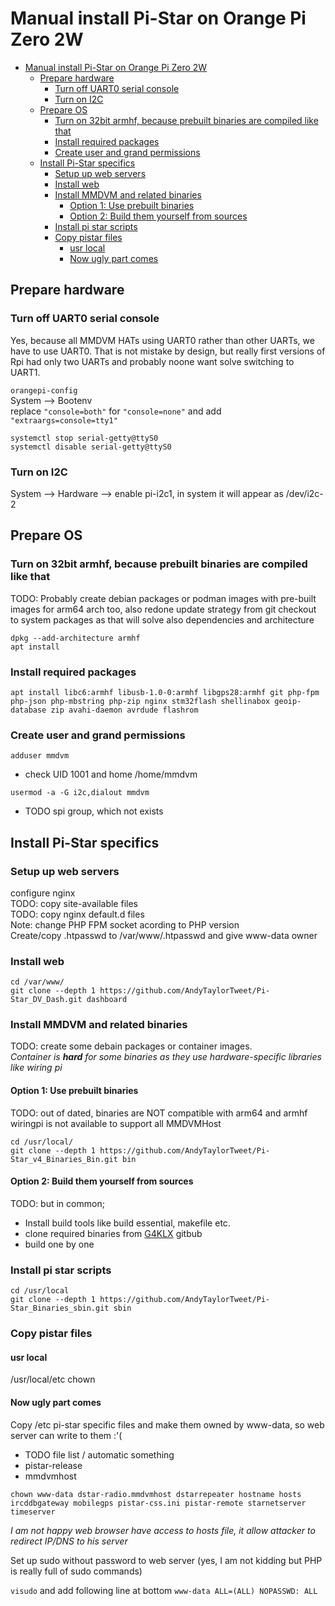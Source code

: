 # Manual install Pi-Star on Orange Pi Zero 2W

- [Manual install Pi-Star on Orange Pi Zero 2W](#manual-install-pi-star-on-orange-pi-zero-2w)
  - [Prepare hardware](#prepare-hardware)
    - [Turn off UART0 serial console](#turn-off-uart0-serial-console)
    - [Turn on I2C](#turn-on-i2c)
  - [Prepare OS](#prepare-os)
    - [Turn on 32bit armhf, because prebuilt binaries are compiled like that](#turn-on-32bit-armhf-because-prebuilt-binaries-are-compiled-like-that)
    - [Install required packages](#install-required-packages)
    - [Create user and grand permissions](#create-user-and-grand-permissions)
  - [Install Pi-Star specifics](#install-pi-star-specifics)
    - [Setup up web servers](#setup-up-web-servers)
    - [Install web](#install-web)
    - [Install MMDVM and related binaries](#install-mmdvm-and-related-binaries)
      - [Option 1: Use prebuilt binaries](#option-1-use-prebuilt-binaries)
      - [Option 2: Build them yourself from sources](#option-2-build-them-yourself-from-sources)
    - [Install pi star scripts](#install-pi-star-scripts)
    - [Copy pistar files](#copy-pistar-files)
      - [usr local](#usr-local)
      - [Now ugly part comes](#now-ugly-part-comes)

## Prepare hardware

### Turn off UART0 serial console
Yes, because all MMDVM HATs using UART0 rather than other UARTs, we have to use UART0. That is not mistake by design, but really first versions of Rpi had only two UARTs and probably noone want solve switching to UART1.

`orangepi-config`  
System --> Bootenv  
replace `"console=both"` for `"console=none"` and add `"extraargs=console=tty1"`

```shell
systemctl stop serial-getty@ttyS0
systemctl disable serial-getty@ttyS0
```

### Turn on I2C
System --> Hardware --> enable pi-i2c1, in system it will appear as /dev/i2c-2

## Prepare OS
### Turn on 32bit armhf, because prebuilt binaries are compiled like that
TODO: Probably create debian packages or podman images with pre-built images for arm64 arch too, also redone update strategy from git checkout to system packages as that will solve also dependencies and architecture

```shell
dpkg --add-architecture armhf
apt install 
```

### Install required packages
```shell
apt install libc6:armhf libusb-1.0-0:armhf libgps28:armhf git php-fpm php-json php-mbstring php-zip nginx stm32flash shellinabox geoip-database zip avahi-daemon avrdude flashrom
```

### Create user and grand permissions
`adduser mmdvm`
 - check UID 1001 and home /home/mmdvm

`usermod -a -G i2c,dialout mmdvm`
 - TODO spi group, which not exists

## Install Pi-Star specifics
### Setup up web servers
configure nginx  
TODO: copy site-available files  
TODO: copy nginx default.d files  
Note: change PHP FPM socket acording to PHP version  
Create/copy .htpasswd to /var/www/.htpasswd and give www-data owner

### Install web
```shell
cd /var/www/
git clone --depth 1 https://github.com/AndyTaylorTweet/Pi-Star_DV_Dash.git dashboard
```

### Install MMDVM and related binaries
TODO: create some debain packages or container images.  
*Container is **hard** for some binaries as they use hardware-specific libraries like wiring pi*

#### Option 1: Use prebuilt binaries
TODO: out of dated, binaries are NOT compatible with arm64 and armhf wiringpi is not available to support all MMDVMHost
```shell
cd /usr/local/
git clone --depth 1 https://github.com/AndyTaylorTweet/Pi-Star_v4_Binaries_Bin.git bin
```

#### Option 2: Build them yourself from sources
TODO: but in common;
 - Install build tools like build essential, makefile etc.
 - clone required binaries from [G4KLX](https://github.com/g4klx/) gitbub
 - build one by one

### Install pi star scripts
```shell
cd /usr/local
git clone --depth 1 https://github.com/AndyTaylorTweet/Pi-Star_Binaries_sbin.git sbin
```

### Copy pistar files

#### usr local
/usr/local/etc
chown

#### Now ugly part comes
Copy /etc pi-star specific files and make them owned by www-data, so web server can write to them :'(

- TODO file list / automatic something
- pistar-release
- mmdvmhost

```shell
chown www-data dstar-radio.mmdvmhost dstarrepeater hostname hosts ircddbgateway mobilegps pistar-css.ini pistar-remote starnetserver timeserver
```

 *I am not happy web browser have access to hosts file, it allow attacker to redirect IP/DNS to his server*


Set up sudo without password to web server (yes, I am not kidding but PHP is 
really full of sudo commands)

`visudo` and add following line at bottom `www-data ALL=(ALL) NOPASSWD: ALL`
